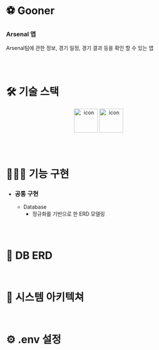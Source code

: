 # ⚽️ Gooner
### Arsenal 앱
Arsenal팀에 관한 정보, 경기 일정, 경기 결과 등을 확인 할 수 있는 앱

<br/>
<br/>

# 🛠 기술 스택
<p align="center">
<img alt= "icon" wide="65" height="65" src ="https://techstack-generator.vercel.app/mysql-icon.svg">
<img alt= "icon" wide="65" height="65" src ="https://techstack-generator.vercel.app/restapi-icon.svg">
</p>

<br/>
<br/>

# 👩🏻‍💻 기능 구현
- ### 공통 구현
  - Database
    - 정규화를 기반으로 한 ERD 모델링
 


<br/>
<br/>

# 🔎 DB ERD
<img wide="100%"  src ="">

<br/>
<br/>

# 🔗 시스템 아키텍쳐
<img wide="100%"  src ="">

<br/>
<br/>


# ⚙️ .env 설정

```


```



